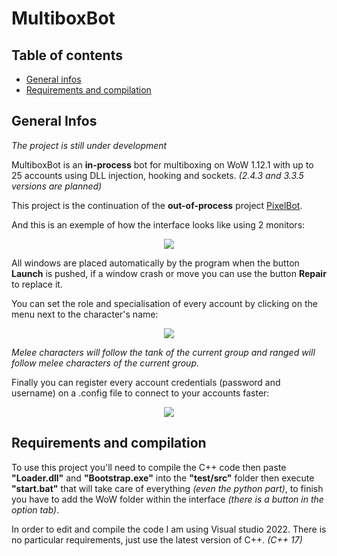 # MultiboxBot

## Table of contents
* [General infos](#general-infos)
* [Requirements and compilation](#requirements-and-compilation)

## General Infos

*The project is still under development*

MultiboxBot is an **in-process** bot for multiboxing on WoW 1.12.1 with up to 25 accounts using DLL injection, hooking and sockets. *(2.4.3 and 3.3.5 versions are planned)*

This project is the continuation of the **out-of-process** project <a href=https://github.com/Serenalyw/PixelBot>PixelBot</a>.

And this is an exemple of how the interface looks like using 2 monitors:

<p align="center">
<img src="https://user-images.githubusercontent.com/65224852/204255664-b6724d95-9df1-42df-8076-947da46f8220.png">
</p>

All windows are placed automatically by the program when the button **Launch** is pushed, if a window crash or move you can use the button **Repair** to replace it.

You can set the role and specialisation of every account by clicking on the menu next to the character's name:

<p align="center">
<img src="https://user-images.githubusercontent.com/65224852/197352712-319a7010-d16d-4455-be4b-2fa4820c3bc5.png">
</p>

*Melee characters will follow the tank of the current group and ranged will follow melee characters of the current group.*

Finally you can register every account credentials (password and username) on a .config file to connect to your accounts faster:

<p align="center">
<img src="https://user-images.githubusercontent.com/65224852/197352750-1a52138c-ed3e-45c8-994a-3fb7258dce8b.png">
</p>

## Requirements and compilation

To use this project you'll need to compile the C++ code then paste **"Loader.dll"** and **"Bootstrap.exe"** into the **"test/src"** folder then execute **"start.bat"** that will take care of everything *(even the python part)*, to finish you have to add the WoW folder within the interface *(there is a button in the option tab)*.

In order to edit and compile the code I am using Visual studio 2022. There is no particular requirements, just use the latest version of C++. *(C++ 17)*

